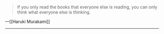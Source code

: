 >If you only read the books that everyone else is reading, you can only think what everyone else is thinking.

—[[Haruki Murakami]]

---

